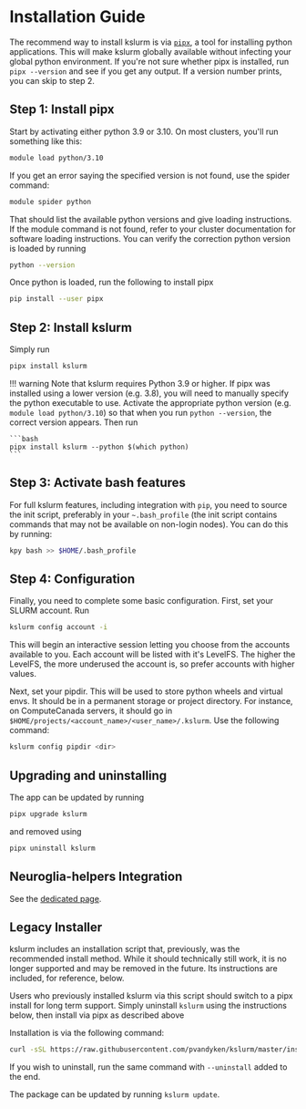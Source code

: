 # Installation Guide

The recommend way to install kslurm is via [`pipx`](https://pypa.github.io/pipx), a tool for installing python applications.
This will make kslurm globally available without infecting your global python environment.
If you're not sure whether pipx is installed, run `pipx --version` and see if you get any output. If a version number prints, you can skip to step 2.

## Step 1: Install pipx

Start by activating either python 3.9 or 3.10. On most clusters, you'll run something like this:

```bash
module load python/3.10
```

If you get an error saying the specified version is not found, use the spider command:

```bash
module spider python
```

That should list the available python versions and give loading instructions. If the module command is not found, refer to your cluster documentation for software loading instructions. You can verify the correction python version is loaded by running

```bash
python --version
```

Once python is loaded, run the following to install pipx

```bash
pip install --user pipx
```

## Step 2: Install kslurm

Simply run

```bash
pipx install kslurm
```

!!! warning
    Note that kslurm requires Python 3.9 or higher.
    If pipx was installed using a lower version (e.g. 3.8), you will need to manually specify the python executable to use.
    Activate the appropriate python version (e.g. `module load python/3.10`) so that when you run `python --version`, the correct version appears.
    Then run

    ```bash
    pipx install kslurm --python $(which python)
    ```

## Step 3: Activate bash features

For full kslurm features, including integration with `pip`, you need to source the init script, preferably in your `~.bash_profile` (the init script contains commands that may not be available on non-login nodes). You can do this by running:

```bash
kpy bash >> $HOME/.bash_profile
```

## Step 4: Configuration

Finally, you need to complete some basic configuration. First, set your SLURM account. Run

```bash
kslurm config account -i
```

This will begin an interactive session letting you choose from the accounts available to you. Each account will be listed with it's LevelFS. The higher the LevelFS, the more underused the account is, so prefer accounts with higher values.

Next, set your pipdir. This will be used to store python wheels and virtual envs. It should be in a permanent storage or project directory. For instance, on ComputeCanada servers, it should go in `$HOME/projects/<account_name>/<user_name>/.kslurm`. Use the following command:

```bash
kslurm config pipdir <dir>
```

## Upgrading and uninstalling

The app can be updated by running

```bash
pipx upgrade kslurm
```

and removed using

```bash
pipx uninstall kslurm
```

## Neuroglia-helpers Integration

See the [dedicated page](neuroglia-helpers.md).

## Legacy Installer

kslurm includes an installation script that, previously, was the recommended install method.
While it should technically still work, it is no longer supported and may be removed in the future.
Its instructions are included, for reference, below.

Users who previously installed kslurm via this script should switch to a pipx install for long term support. Simply uninstall `kslurm` using the instructions below, then install via pipx as described above

Installation is via the following command:

```bash
curl -sSL https://raw.githubusercontent.com/pvandyken/kslurm/master/install_kslurm.py | python -
```

If you wish to uninstall, run the same command with `--uninstall` added to the end.

The package can be updated by running `kslurm update`.

